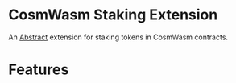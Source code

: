 # CosmWasm Staking Extension
An [Abstract](https://abstract.money) extension for staking tokens in CosmWasm contracts.

# Features
